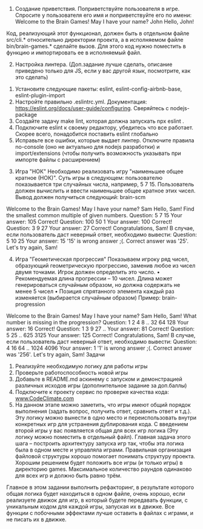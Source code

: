 1) Создание приветствия.
Поприветствуйте пользователя в игре. Спросите у пользователя его имя и поприветствуйте его по имени:
Welcome to the Brain Games!
May I have your name? John
Hello, John!

Код, реализующий этот функционал, должен быть в отдельном файле src/cli.* относительно директории проекта, а в исполняемом файле bin/brain-games.* сделайте вызов. Для этого код нужно поместить в функцию и импортировать ее в исполняемый файл.

2) Настройка линтера. (Доп.задание лучше сделать, описание приведено только для JS, если у вас другой язык, посмотрите, как это сделать)
1.	Установите следующие пакеты: eslint, eslint-config-airbnb-base, eslint-plugin-import
2.	Настройте правильно .eslintrc.yml. Документация: https://eslint.org/docs/user-guide/configuring. Сверяйтесь с nodejs-package
3.	Создайте задачу make lint, которая должна запускать npx eslint .
4.	Подключите eslint к своему редактору, убедитесь что все работает. Скорее всего, понадобится поставить eslint глобально
5.	Исправьте все ошибки, которые выдает линтер. Отключите правила no-console (оно не актуально для nodejs разработки) и import/extensions (чтобы получить возможность указывать при импорте файлы с расширением)

3) Игра "НОК"
Необходимо реализовать игру "наименьшее общее кратное (НОК)". Суть игры в следующем: пользователю показывается три случайных числа, например, 5 7 15. Пользователь должен вычислить и ввести наименьшее общее кратное этих чисел.
Вывод должен получиться следующий:
brain-scm

Welcome to the Brain Games!
May I have your name? Sam
Hello, Sam!
Find the smallest common multiple of given numbers.
Question: 5 7 15
Your answer: 105
Correct!
Question: 100 50 1
Your answer: 100
Correct!
Question: 3 9 27
Your answer: 27
Correct!
Congratulations, Sam!
В случае, если пользователь даст неверный ответ, необходимо вывести:
Question: 5 10 25
Your answer: 15
'15' is wrong answer ;(. Correct answer was '25'.
Let's try again, Sam!

4) Игра "Геометическая прогрессия"
Показываем игроку ряд чисел, образующий геометрическую прогрессию, заменив любое из чисел двумя точками. Игрок должен определить это число.
•	Рекомендуемая длина прогрессии – 10 чисел. Длина может генерироваться случайным образом, но должна содержать не менее 5 чисел
•	Позиция спрятанного элемента каждый раз изменяется (выбирается случайным образом)
Пример:
brain-progression

Welcome to the Brain Games!
May I have your name? Sam
Hello, Sam!
What number is missing in the progression?
Question: 1 2 4 8  .. 32 64 128
Your answer: 16
Correct!
Question: 1 3 9 27 ..
Your answer: 81
Correct!
Question: 5 25 .. 625 3125
Your answer: 125
Correct!
Congratulations, Sam!
В случае, если пользователь даст неверный ответ, необходимо вывести:
Question: 4 16 64 .. 1024 4096
Your answer:  1
'1' is wrong answer ;(. Correct answer was '256'.
Let's try again, Sam!
Задачи
1.	Реализуйте необходимую логику для работы игры
2.	Проверьте работоспособность новой игры
3.	Добавьте в README.md аскинему с запуском и демонстрацией различных исходов игры (дополнительное задание за доп.баллы)
5.  Подключите к проекту сервис по проверке качества кода: www.CodeClimate.com	
6.  На данном этапе можно заметить, что игры имеют общий порядок выполнения (задать вопрос, получить ответ, сравнить ответ и т.д.). Эту логику можно вынести в одно место и переиспользовать внутри конкретных игр для устранения дублирования кода.
С введением второй игры у вас появляется общая для всех игр логика (Эту логику можно поместить в отдельный файл). Главная задача этого шага – построить архитектуру запуска игр так, чтобы эта логика была в одном месте и управляла играми.
Правильная организация файловой структуры хорошо помогает понимать структуру проекта. Хорошим решением будет положить все игры (и только игры) в директорию games.
Максимальное количество раундов одинаково для всех игр и должно быть равно трём.

Главное в этом задании выполнить рефакторинг, в результате которого общая логика будет находиться в одном файле, очень хорошо, если реализуете движок для игр, в который будете передавать функции, с уникальным кодом для каждой игры, запуская их в движке. Все функции с побочными эффектами лучше оставить в файлах с играми, и не писать их в движке.
